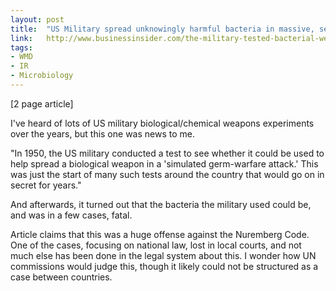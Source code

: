 ```yaml
---
layout: post
title:  "US Military spread unknowingly harmful bacteria in massive, secret civilian experiments"
link:   http://www.businessinsider.com/the-military-tested-bacterial-weapons-in-san-francisco-2015-7
tags:
- WMD
- IR
- Microbiology
---
```


[2 page article]

I've heard of lots of US military biological/chemical weapons experiments over the years, but this one was news to me.

"In 1950, the US military conducted a test to see whether it could be used to help spread a biological weapon in a 'simulated germ-warfare attack.' This was just the start of many such tests around the country that would go on in secret for years."

And afterwards, it turned out that the bacteria the military used could be, and was in a few cases, fatal.

Article claims that this was a huge offense against the Nuremberg Code.  One of the cases, focusing on national law, lost in local courts, and not much else has been done in the legal system about this.  I wonder how UN commissions would judge this, though it likely could not be structured as a case between countries.